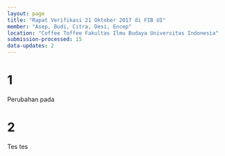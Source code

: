 ```yaml
---
layout: page
title: "Rapat Verifikasi 21 Oktober 2017 di FIB UI"
member: "Asep, Budi, Citra, Desi, Encep"
location: "Coffee Toffee Fakultas Ilmu Budaya Universitas Indonesia"
submission-processed: 15
data-updates: 2
---
```


# 1

Perubahan pada

# 2

Tes tes
